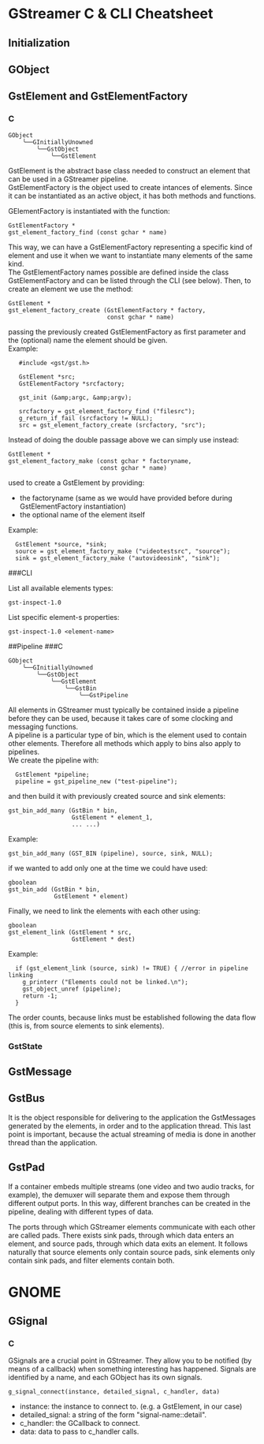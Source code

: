 # GStreamer C & CLI Cheatsheet

## Initialization


## GObject
## GstElement and GstElementFactory
### C
```
GObject
    ╰──GInitiallyUnowned
        ╰──GstObject
            ╰──GstElement
```
GstElement is the abstract base class needed to construct an element that can be used in a GStreamer pipeline.  
GstElementFactory is the object used to create intances of elements. Since it can be instantiated as an active object, it has both methods and functions.   

GElementFactory is instantiated with the function:  
```
GstElementFactory *
gst_element_factory_find (const gchar * name)
```
This way, we can have a GstElementFactory representing a specific kind of element and use it when we want to instantiate many elements of the same kind.  
The GstElementFactory names possible are defined inside the class GstElementFactory and can be listed through the CLI (see below).
Then, to create an element we use the method:  
```
GstElement *
gst_element_factory_create (GstElementFactory * factory,
                            const gchar * name)
```
passing the previously created GstElementFactory as first parameter and the (optional) name the element should be given.  
Example:  
```
   #include <gst/gst.h>

   GstElement *src;
   GstElementFactory *srcfactory;

   gst_init (&amp;argc, &amp;argv);

   srcfactory = gst_element_factory_find ("filesrc");
   g_return_if_fail (srcfactory != NULL);
   src = gst_element_factory_create (srcfactory, "src");
```

Instead of doing the double passage above we can simply use instead:  
```
GstElement *
gst_element_factory_make (const gchar * factoryname,
                          const gchar * name)
```
used to create a GstElement by providing:  
* the factoryname (same as we would have provided before during GstElementFactory instantiation)
* the optional name of the element itself

Example:  
```
  GstElement *source, *sink;
  source = gst_element_factory_make ("videotestsrc", "source");
  sink = gst_element_factory_make ("autovideosink", "sink");
```

###CLI

List all available elements types:
```
gst-inspect-1.0
```
List specific element-s properties:
```
gst-inspect-1.0 <element-name>
```

##Pipeline
###C
```
GObject
    ╰──GInitiallyUnowned
        ╰──GstObject
            ╰──GstElement
                ╰──GstBin
                    ╰──GstPipeline
```
All elements in GStreamer must typically be contained inside a pipeline before they can be used, because it takes care of some clocking and messaging functions.   
A pipeline is a particular type of bin, which is the element used to contain other elements. Therefore all methods which apply to bins also apply to pipelines.  
We create the pipeline with:  
```
  GstElement *pipeline;
  pipeline = gst_pipeline_new ("test-pipeline");
```
and then build it with previously created source and sink elements:  
```
gst_bin_add_many (GstBin * bin,
                  GstElement * element_1,
                  ... ...)
```
Example:  
```
gst_bin_add_many (GST_BIN (pipeline), source, sink, NULL);
```
if we wanted to add only one at the time we could have used:  
```
gboolean
gst_bin_add (GstBin * bin,
             GstElement * element)
```
Finally, we need to link the elements with each other using:  
```
gboolean
gst_element_link (GstElement * src,
                  GstElement * dest)
```
Example:  
```
  if (gst_element_link (source, sink) != TRUE) { //error in pipeline linking
    g_printerr ("Elements could not be linked.\n");
    gst_object_unref (pipeline);
    return -1;
  }
```
The order counts, because links must be established following the data flow (this is, from source elements to sink elements).

### GstState

## GstMessage

## GstBus
It is the object responsible for delivering to the application the GstMessages generated by the elements, in order and to the application thread. This last point is important, because the actual streaming of media is done in another thread than the application.

## GstPad
If a container embeds multiple streams (one video and two audio tracks, for example), the demuxer will separate them and expose them through different output ports. In this way, different branches can be created in the pipeline, dealing with different types of data.  

The ports through which GStreamer elements communicate with each other are called pads. There exists sink pads, through which data enters an element, and source pads, through which data exits an element. It follows naturally that source elements only contain source pads, sink elements only contain sink pads, and filter elements contain both.  
# GNOME
## GSignal
### C
GSignals are a crucial point in GStreamer. They allow you to be notified (by means of a callback) when something interesting has happened. Signals are identified by a name, and each GObject has its own signals.

```
g_signal_connect(instance, detailed_signal, c_handler, data)
```
* instance: the instance to connect to. (e.g. a GstElement, in our case)
* detailed_signal: a string of the form "signal-name::detail". 
* c_handler: the GCallback to connect.
* data: data to pass to c_handler calls.
